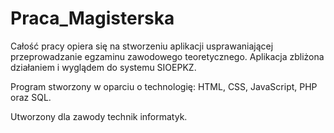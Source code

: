 # Praca_Magisterska
Całość pracy opiera się na stworzeniu aplikacji usprawaniającej przeprowadzanie egzaminu zawodowego teoretycznego.
Aplikacja zbliżona działaniem i wyglądem do systemu SIOEPKZ.

Program stworzony w oparciu o technologię: HTML, CSS, JavaScript, PHP oraz SQL.

Utworzony dla zawody technik informatyk. 